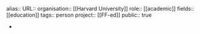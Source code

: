 alias::
URL::
organisation:: [[Harvard University]] 
role:: [[academic]] 
fields:: [[education]] 
tags:: person
project:: [[FF-ed]] 
public:: true

-